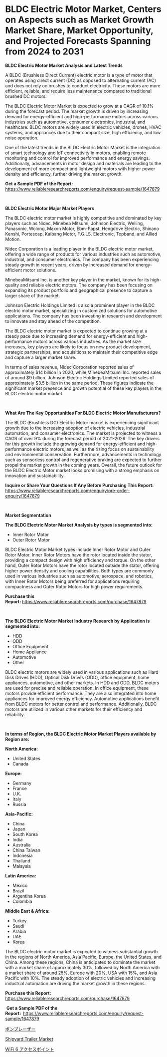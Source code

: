 <p><h1>BLDC Electric Motor Market, Centers on Aspects such as Market Growth Market Share, Market Opportunity, and Projected Forecasts Spanning from 2024 to 2031</h1></p><p><strong>BLDC Electric Motor Market Analysis and Latest Trends</strong></p>
<p><p>A BLDC (Brushless Direct Current) electric motor is a type of motor that operates using direct current (DC) as opposed to alternating current (AC) and does not rely on brushes to conduct electricity. These motors are more efficient, reliable, and require less maintenance compared to traditional brushed DC motors.</p><p>The BLDC Electric Motor Market is expected to grow at a CAGR of 10.1% during the forecast period. The market growth is driven by increasing demand for energy-efficient and high-performance motors across various industries such as automotive, consumer electronics, industrial, and healthcare. BLDC motors are widely used in electric vehicles, drones, HVAC systems, and appliances due to their compact size, high efficiency, and low noise operation.</p><p>One of the latest trends in the BLDC Electric Motor Market is the integration of smart technology and IoT connectivity in motors, enabling remote monitoring and control for improved performance and energy savings. Additionally, advancements in motor design and materials are leading to the development of more compact and lightweight motors with higher power density and efficiency, further driving the market growth.</p></p>
<p><strong>Get a Sample PDF of the Report:&nbsp;</strong> <a href="https://www.reliableresearchreports.com/enquiry/request-sample/1647879">https://www.reliableresearchreports.com/enquiry/request-sample/1647879</a></p>
<p>&nbsp;</p>
<p><strong>BLDC Electric Motor Major Market Players</strong></p>
<p><p>The BLDC electric motor market is highly competitive and dominated by key players such as Nidec, Minebea Mitsumi, Johnson Electric, Welling, Panasonic, Wolong, Maxon Motor, Ebm-Papst, Hengdrive Electric, Shinano Kenshi, Portescap, Kaibang Motor, F.G.LS. Electronic, Topband, and Allied Motion.</p><p>Nidec Corporation is a leading player in the BLDC electric motor market, offering a wide range of products for various industries such as automotive, industrial, and consumer electronics. The company has been experiencing steady growth in recent years, driven by increased demand for energy-efficient motor solutions.</p><p>MinebeaMitsumi Inc. is another key player in the market, known for its high-quality and reliable electric motors. The company has been focusing on expanding its product portfolio and geographical presence to capture a larger share of the market.</p><p>Johnson Electric Holdings Limited is also a prominent player in the BLDC electric motor market, specializing in customized solutions for automotive applications. The company has been investing in research and development to innovate and stay ahead of the competition.</p><p>The BLDC electric motor market is expected to continue growing at a steady pace due to increasing demand for energy-efficient and high-performance motors across various industries. As the market size increases, key players are likely to focus on new product development, strategic partnerships, and acquisitions to maintain their competitive edge and capture a larger market share.</p><p>In terms of sales revenue, Nidec Corporation reported sales of approximately $14 billion in 2020, while MinebeaMitsumi Inc. reported sales of around $9 billion. Johnson Electric Holdings Limited reported sales of approximately $3.5 billion in the same period. These figures indicate the significant market presence and growth potential of these key players in the BLDC electric motor market.</p></p>
<p>&nbsp;</p>
<p><strong>What Are The Key Opportunities For BLDC Electric Motor Manufacturers?</strong></p>
<p><p>The BLDC (Brushless DC) Electric Motor market is experiencing significant growth due to the increasing adoption of electric vehicles, industrial automation, and consumer electronics. The market is projected to witness a CAGR of over 9% during the forecast period of 2021-2026. The key drivers for this growth include the growing demand for energy-efficient and high-performance electric motors, as well as the rising focus on sustainability and environmental conservation. Furthermore, advancements in technology such as sensorless control and regenerative braking are expected to further propel the market growth in the coming years. Overall, the future outlook for the BLDC Electric Motor market looks promising with a strong emphasis on innovation and sustainability.</p></p>
<p><strong>Inquire or Share Your Questions If Any Before Purchasing This Report:</strong> <a href="https://www.reliableresearchreports.com/enquiry/pre-order-enquiry/1647879">https://www.reliableresearchreports.com/enquiry/pre-order-enquiry/1647879</a></p>
<p>&nbsp;</p>
<p><strong>Market Segmentation</strong></p>
<p><strong>The BLDC Electric Motor Market Analysis by types is segmented into:</strong></p>
<p><ul><li>Inner Rotor Motor</li><li>Outer Rotor Motor</li></ul></p>
<p><p>BLDC Electric Motor Market types include Inner Rotor Motor and Outer Rotor Motor. Inner Rotor Motors have the rotor located inside the stator, providing a compact design with high efficiency and torque. On the other hand, Outer Rotor Motors have the rotor located outside the stator, offering higher power density and cooling capabilities. Both types are commonly used in various industries such as automotive, aerospace, and robotics, with Inner Rotor Motors being preferred for applications requiring compactness and Outer Rotor Motors for high power requirements.</p></p>
<p><strong>Purchase this Report:&nbsp;</strong><a href="https://www.reliableresearchreports.com/purchase/1647879">https://www.reliableresearchreports.com/purchase/1647879</a></p>
<p>&nbsp;</p>
<p><strong>The BLDC Electric Motor Market Industry Research by Application is segmented into:</strong></p>
<p><ul><li>HDD</li><li>ODD</li><li>Office Equipment</li><li>Home Appliance</li><li>Automotive</li><li>Other</li></ul></p>
<p><p>BLDC electric motors are widely used in various applications such as Hard Disk Drives (HDD), Optical Disk Drives (ODD), office equipment, home appliances, automotive, and other markets. In HDD and ODD, BLDC motors are used for precise and reliable operation. In office equipment, these motors provide efficient performance. They are also integrated into home appliances for improved energy efficiency. Automotive applications benefit from BLDC motors for better control and performance. Additionally, BLDC motors are utilized in various other markets for their efficiency and reliability.</p></p>
<p>&nbsp;</p>
<p><strong>In terms of Region, the BLDC Electric Motor Market Players available by Region are:</strong></p>
<p>
    <p> <strong> North America: </strong>
        <ul>
            <li>United States</li>
            <li>Canada</li>
        </ul>
        </p> 
    <p> <strong> Europe: </strong>
        <ul>
            <li>Germany</li>
            <li>France</li>
            <li>U.K.</li>
            <li>Italy</li>
            <li>Russia</li>
        </ul>
        </p> 
    <p> <strong> Asia-Pacific: </strong>
        <ul>
            <li>China</li>
            <li>Japan</li>
            <li>South Korea</li>
            <li>India</li>
            <li>Australia</li>
            <li>China Taiwan</li>
            <li>Indonesia</li>
            <li>Thailand</li>
            <li>Malaysia</li>
        </ul>
        </p> 
    <p> <strong> Latin America: </strong>
        <ul>
            <li>Mexico</li>
            <li>Brazil</li>
            <li>Argentina Korea</li>
            <li>Colombia</li>
        </ul>
        </p> 
    <p> <strong> Middle East & Africa: </strong>
        <ul>
            <li>Turkey</li>
            <li>Saudi</li>
            <li>Arabia</li>
            <li>UAE</li>
            <li>Korea</li>
        </ul>
    </p>
    </p>
<p><p>The BLDC electric motor market is expected to witness substantial growth in the regions of North America, Asia Pacific, Europe, the United States, and China. Among these regions, China is anticipated to dominate the market with a market share of approximately 30%, followed by North America with a market share of around 25%, Europe with 20%, USA with 15%, and Asia Pacific with 10%. The steady adoption of electric vehicles and increasing industrial automation are driving the market growth in these regions.</p></p>
<p><strong>Purchase this Report: </strong><a href="https://www.reliableresearchreports.com/purchase/1647879">https://www.reliableresearchreports.com/purchase/1647879</a></p>
<p>&nbsp;<strong>Get a Sample PDF of the Report:&nbsp;&nbsp;</strong><a href="https://www.reliableresearchreports.com/enquiry/request-sample/1647879">https://www.reliableresearchreports.com/enquiry/request-sample/1647879</a></p>
<p><strong></strong></p>
<p><p><a href="https://github.com/vlcostes/Market-Research-Report-List-1/blob/main/96216145736.md">ポンプレーザー</a></p><p><a href="https://carnation-joke-41f.notion.site/Shipyard-Trailer-Market-Size-Furnishes-Valuable-Information-Encompassing-Market-Share-Market-Trends-13480fdea9714a9e83d8991dbbedadd0">Shipyard Trailer Market</a></p><p><a href="https://github.com/EstaSprer20231/Market-Research-Report-List-1/blob/main/15238975737.md">WiFi 6 アクセスポイント</a></p></p>